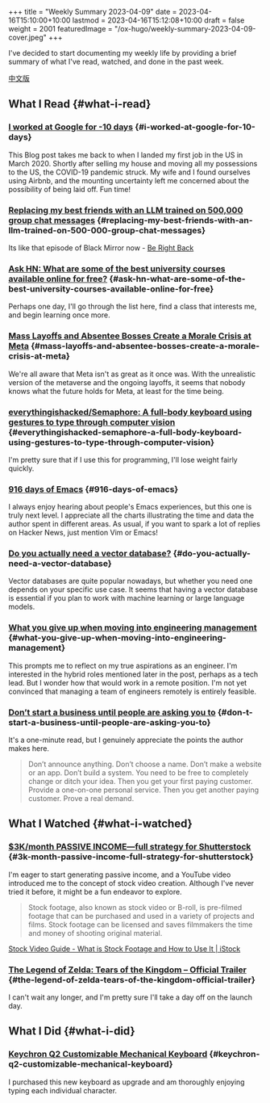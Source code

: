+++
title = "Weekly Summary 2023-04-09"
date = 2023-04-16T15:10:00+10:00
lastmod = 2023-04-16T15:12:08+10:00
draft = false
weight = 2001
featuredImage = "/ox-hugo/weekly-summary-2023-04-09-cover.jpeg"
+++

I've decided to start documenting my weekly life by providing a brief summary of what I've read, watched, and done in the past week.

<!--more-->

[中文版](https://chaoruan.xyz/zh-cn/posts/weekly-summary-2023-04-09)


## What I Read {#what-i-read}


### [I worked at Google for -10 days](https://andgein.ru/blog/all/20-i-worked-at-google-for-10-days/) {#i-worked-at-google-for-10-days}

This Blog post takes me back to when I landed my first job in the US in March 2020. Shortly after selling my house and moving all my possessions to the US, the COVID-19 pandemic struck. My wife and I found ourselves using Airbnb, and the mounting uncertainty left me concerned about the possibility of being laid off. Fun time!


### [Replacing my best friends with an LLM trained on 500,000 group chat messages](https://www.izzy.co/blogs/robo-boys.html) {#replacing-my-best-friends-with-an-llm-trained-on-500-000-group-chat-messages}

Its like that episode of Black Mirror now - [Be Right Back](https://www.imdb.com/title/tt2290780/)


### [Ask HN: What are some of the best university courses available online for free?](https://news.ycombinator.com/item?id=35536042) {#ask-hn-what-are-some-of-the-best-university-courses-available-online-for-free}

Perhaps one day, I'll go through the list here, find a class that interests me, and begin learning once more.


### [Mass Layoffs and Absentee Bosses Create a Morale Crisis at Meta](https://www.nytimes.com/2023/04/12/technology/meta-layoffs-employees-management.html) {#mass-layoffs-and-absentee-bosses-create-a-morale-crisis-at-meta}

We're all aware that Meta isn't as great as it once was. With the unrealistic version of the metaverse and the ongoing layoffs, it seems that nobody knows what the future holds for Meta, at least for the time being.


### [everythingishacked/Semaphore: A full-body keyboard using gestures to type through computer vision](https://github.com/everythingishacked/Semaphore) {#everythingishacked-semaphore-a-full-body-keyboard-using-gestures-to-type-through-computer-vision}

I'm pretty sure that if I use this for programming, I'll lose weight fairly quickly.


### [916 days of Emacs](https://sqrtminusone.xyz/posts/2023-04-13-emacs/) {#916-days-of-emacs}

I always enjoy hearing about people's Emacs experiences, but this one is truly next level. I appreciate all the charts illustrating the time and data the author spent in different areas. As usual, if you want to spark a lot of replies on Hacker News, just mention Vim or Emacs!


### [Do you actually need a vector database?](https://www.ethanrosenthal.com/2023/04/10/nn-vs-ann/) {#do-you-actually-need-a-vector-database}

Vector databases are quite popular nowadays, but whether you need one depends on your specific use case. It seems that having a vector database is essential if you plan to work with machine learning or large language models.


### [What you give up when moving into engineering management](https://stackoverflow.blog/2022/02/23/what-you-give-up-when-moving-into-engineering-management/) {#what-you-give-up-when-moving-into-engineering-management}

This prompts me to reflect on my true aspirations as an engineer. I'm interested in the hybrid roles mentioned later in the post, perhaps as a tech lead. But I wonder how that would work in a remote position. I'm not yet convinced that managing a team of engineers remotely is entirely feasible.


### [Don’t start a business until people are asking you to](https://sive.rs/asking) {#don-t-start-a-business-until-people-are-asking-you-to}

It's a one-minute read, but I genuinely appreciate the points the author makes here.

> Don’t announce anything. Don’t choose a name. Don’t make a website or an app. Don’t build a system. You need to be free to completely change or ditch your idea.
> Then you get your first paying customer. Provide a one-on-one personal service. Then you get another paying customer. Prove a real demand.


## What I Watched {#what-i-watched}


### [$3K/month PASSIVE INCOME—full strategy for Shutterstock](https://www.youtube.com/watch?v=VpnXyal5HJg) {#3k-month-passive-income-full-strategy-for-shutterstock}

I'm eager to start generating passive income, and a YouTube video introduced me to the concept of stock video creation. Although I've never tried it before, it might be a fun endeavor to explore.

> Stock footage, also known as stock video or B-roll, is pre-filmed footage that can be purchased and used in a variety of projects and films. Stock footage can be licensed and saves filmmakers the time and money of shooting original material.

[Stock Video Guide - What is Stock Footage and How to Use It | iStock](https://marketing.istockphoto.com/blog/complete-guide-to-stock-video/)


### [The Legend of Zelda: Tears of the Kingdom – Official Trailer](https://www.youtube.com/watch?v=uHGShqcAHlQ&t=2s) {#the-legend-of-zelda-tears-of-the-kingdom-official-trailer}

I can't wait any longer, and I'm pretty sure I'll take a day off on the launch day.


## What I Did {#what-i-did}


### [Keychron Q2 Customizable Mechanical Keyboard](https://www.keychron.com/pages/keychron-q2-customizable-mechanical-keyboard) {#keychron-q2-customizable-mechanical-keyboard}

I purchased this new keyboard as upgrade and am thoroughly enjoying typing each individual character.
